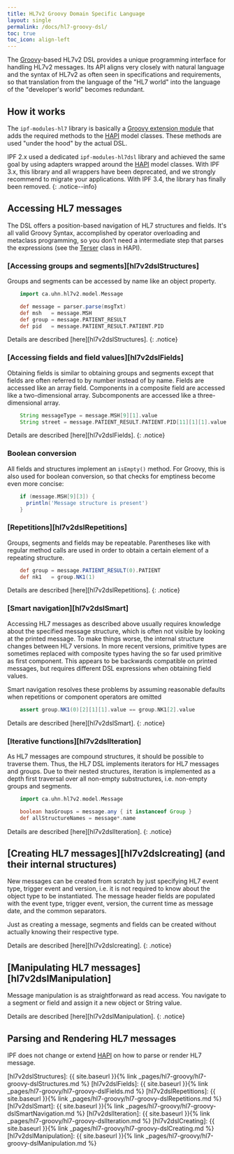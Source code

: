 ```yaml
---
title: HL7v2 Groovy Domain Specific Language
layout: single
permalink: /docs/hl7-groovy-dsl/
toc: true
toc_icon: align-left  
---
```



The [Groovy]-based HL7v2 DSL provides a unique programming interface for handling HL7v2 messages. 
Its API aligns very closely with natural language and the syntax of HL7v2 as often seen in specifications and requirements, 
so that translation from the language of the "HL7 world" into the language of the "developer's world" becomes redundant.

## How it works

The `ipf-modules-hl7` library is basically a [Groovy extension module] that adds the required methods to the [HAPI]
model classes. These methods are used "under the hood" by the actual DSL.

IPF 2.x used a dedicated `ipf-modules-hl7dsl` library and achieved the same goal by using adapters
wrapped around the [HAPI] model classes. With IPF 3.x, this library and all wrappers have been deprecated, and we
strongly recommend to migrate your applications. With IPF 3.4, the library has finally been removed.
{: .notice--info}

## Accessing HL7 messages

The DSL offers a position-based navigation of HL7 structures and fields. It's all valid Groovy Syntax,
accomplished by operator overloading and metaclass programming, so you don't need a intermediate step that parses the
expressions (see the [Terser] class in HAPI).

### [Accessing groups and segments][hl7v2dslStructures]

Groups and segments can be accessed by name like an object property.

```groovy
    import ca.uhn.hl7v2.model.Message

    def message = parser.parse(msgTxt)
    def msh   = message.MSH
    def group = message.PATIENT_RESULT
    def pid   = message.PATIENT_RESULT.PATIENT.PID
```

Details are described [here][hl7v2dslStructures].
{: .notice}

### [Accessing fields and field values][hl7v2dslFields]

Obtaining fields is similar to obtaining groups and segments except that fields are often referred to by number instead
of by name. Fields are accessed like an array field. Components in a composite field are accessed like a two-dimensional array.
Subcomponents are accessed like a three-dimensional array.

```groovy
    String messageType = message.MSH[9][1].value
    String street = message.PATIENT_RESULT.PATIENT.PID[11][1][1].value
```

Details are described [here][hl7v2dslFields].
{: .notice}


### Boolean conversion

All fields and structures implement an `isEmpty()` method. For Groovy, this is also used
for boolean conversion, so that checks for emptiness become even more concise:

```groovy
    if (message.MSH[9][3]) {
      println('Message structure is present')
    }
```


### [Repetitions][hl7v2dslRepetitions]

Groups, segments and fields may be repeatable. Parentheses like with regular method calls are used in order to obtain a
certain element of a repeating structure.

```groovy
    def group = message.PATIENT_RESULT(0).PATIENT
    def nk1   = group.NK1(1)
```

Details are described [here][hl7v2dslRepetitions].
{: .notice}

### [Smart navigation][hl7v2dslSmart]

Accessing HL7 messages as described above usually requires knowledge about the specified message structure,
which is often not visible by looking at the printed message.
To make things worse, the internal structure changes between HL7 versions. In more recent versions, primitive types are
sometimes replaced with composite types having the so far used primitive as first component.
This appears to be backwards compatible on printed messages, but requires different DSL expressions when obtaining field values.

Smart navigation resolves these problems by assuming reasonable defaults when repetitions or component operators are omitted

```groovy
    assert group.NK1(0)[2][1][1].value == group.NK1[2].value
```

Details are described [here][hl7v2dslSmart].
{: .notice}

### [Iterative functions][hl7v2dslIteration]

As HL7 messages are compound structures, it should be possible to traverse them. Thus, the HL7 DSL implements iterators for
HL7 messages and groups. Due to their nested structures, iteration is implemented as a depth first traversal over all
non-empty substructures, i.e. non-empty groups and segments.

```groovy
    import ca.uhn.hl7v2.model.Message

    boolean hasGroups = message.any { it instanceof Group }
    def allStructureNames = message*.name
```

Details are described [here][hl7v2dslIteration].
{: .notice}

## [Creating HL7 messages][hl7v2dslcreating] (and their internal structures)

New messages can be created from scratch by just specifying HL7 event type, trigger event and version, i.e. it is not required to know
about the object type to be instantiated.
The message header fields are populated with the event type, trigger event, version, the current time as message date, and the common separators.

Just as creating a message, segments and fields can be created without actually knowing their respective type.

Details are described [here][hl7v2dslcreating].
{: .notice}

## [Manipulating HL7 messages][hl7v2dslManipulation]

Message manipulation is as straightforward as read access. You navigate to a segment or field and assign it a new object or String value.

Details are described [here][hl7v2dslManipulation].
{: .notice}


## Parsing and Rendering HL7 messages

IPF does not change or extend [HAPI] on how to parse or render HL7 message.


[HAPI]: https://hapifhir.github.io/hapi-hl7v2/
[Groovy]: https://www.groovy-lang.org
[Groovy extension module]: https://www.groovy-lang.org/metaprogramming.html#_extension_modules
[Terser]: https://hapifhir.github.io/hapi-hl7v2//base/apidocs/ca/uhn/hl7v2/util/Terser.html
[hl7v2dslStructures]: {{ site.baseurl }}{% link _pages/hl7-groovy/hl7-groovy-dslStructures.md %}
[hl7v2dslFields]: {{ site.baseurl }}{% link _pages/hl7-groovy/hl7-groovy-dslFields.md %}
[hl7v2dslRepetitions]: {{ site.baseurl }}{% link _pages/hl7-groovy/hl7-groovy-dslRepetitions.md %}
[hl7v2dslSmart]: {{ site.baseurl }}{% link _pages/hl7-groovy/hl7-groovy-dslSmartNavigation.md %}
[hl7v2dslIteration]: {{ site.baseurl }}{% link _pages/hl7-groovy/hl7-groovy-dslIteration.md %}
[hl7v2dslCreating]: {{ site.baseurl }}{% link _pages/hl7-groovy/hl7-groovy-dslCreating.md %}
[hl7v2dslManipulation]: {{ site.baseurl }}{% link _pages/hl7-groovy/hl7-groovy-dslManipulation.md %}